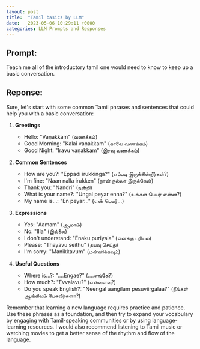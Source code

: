 ```yaml
---
layout: post
title:  "Tamil basics by LLM"
date:   2023-05-06 10:29:11 +0000
categories: LLM Prompts and Responses
---
```


## Prompt:

Teach me all of the introductory tamil one would need to know to keep up a basic conversation.

## Reponse:

Sure, let's start with some common Tamil phrases and sentences that could help you with a basic conversation:

1. **Greetings**
   - Hello: "Vaṇakkam" (வணக்கம்)
   - Good Morning: "Kalai vaṇakkam" (காலை வணக்கம்)
   - Good Night: "Iravu vaṇakkam" (இரவு வணக்கம்)

2. **Common Sentences**
   - How are you?: "Eppadi irukkiṅga?" (எப்படி இருக்கின்றீர்கள்?)
   - I'm fine: "Naan nalla irukken" (நான் நல்லா இருக்கேன்)
   - Thank you: "Nandri" (நன்றி)
   - What is your name?: "Ungal peyar enna?" (உங்கள் பெயர் என்ன?)
   - My name is...: "En peyar..." (என் பெயர்...)

3. **Expressions**
   - Yes: "Aamam" (ஆமாம்)
   - No: "Illa" (இல்லை)
   - I don't understand: "Enaku puriyala" (எனக்கு புரியல)
   - Please: "Thayavu seithu" (தயவு செய்து)
   - I'm sorry: "Manikkavum" (மன்னிக்கவும்)

4. **Useful Questions**
   - Where is...?: "....Engae?" (....எங்கே?)
   - How much?: "Evvalavu?" (எவ்வளவு?)
   - Do you speak English?: "Neengal aangilam pesuviirgalaa?" (நீங்கள் ஆங்கிலம் பேசுவீர்களா?)

Remember that learning a new language requires practice and patience. Use these phrases as a foundation, and then try to expand your vocabulary by engaging with Tamil-speaking communities or by using language-learning resources. I would also recommend listening to Tamil music or watching movies to get a better sense of the rhythm and flow of the language.
